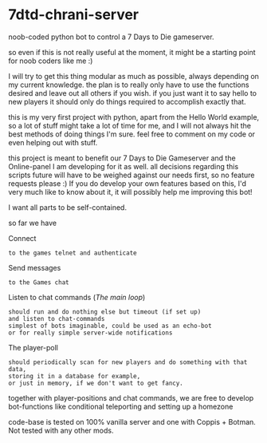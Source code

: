 # 7dtd-chrani-server

noob-coded python bot to control a 7 Days to Die gameserver.

so even if this is not really useful at the moment, it might be a starting point for noob coders like me :)

I will try to get this thing modular as much as possible, always depending on my current knowledge. the plan is to really only have to use the functions desired and leave out all others if you wish. if you just want it to say hello to new players it should only do things required to accomplish exactly that.

this is my very first project with python, apart from the Hello World example, so a lot of stuff might take a lot of time for me, and I will not always hit the best methods of doing things I'm sure. feel free to comment on my code or even helping out with stuff.

this project is meant to benefit our 7 Days to Die Gameserver and the Online-panel I am developing for it as well. all decisions regarding this scripts future will have to be weighed against our needs first, so no feature requests please :) If you do develop your own features based on this, I'd very much like to know about it, it will possibly help me improving this bot!

I want all parts to be self-contained.

so far we have

Connect

    to the games telnet and authenticate

Send messages

    to the Games chat

Listen to chat commands (*The main loop*)

    should run and do nothing else but timeout (if set up)
    and listen to chat-commands
    simplest of bots imaginable, could be used as an echo-bot
    or for really simple server-wide notifications


The player-poll

    should periodically scan for new players and do something with that data,
    storing it in a database for example,
    or just in memory, if we don't want to get fancy. 

together with player-positions and chat commands, we are free to develop bot-functions like conditional teleporting and setting up a homezone

code-base is tested on 100% vanilla server and one with Coppis + Botman. Not tested with any other mods.